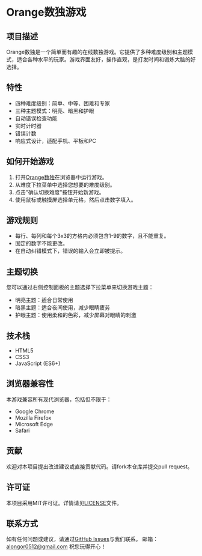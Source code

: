 # Orange数独游戏

## 项目描述

Orange数独是一个简单而有趣的在线数独游戏。它提供了多种难度级别和主题模式，适合各种水平的玩家。游戏界面友好，操作直观，是打发时间和锻炼大脑的好选择。

## 特性

- 四种难度级别：简单、中等、困难和专家
- 三种主题模式：明亮、暗黑和护眼
- 自动错误检查功能
- 实时计时器
- 错误计数
- 响应式设计，适配手机、平板和PC

## 如何开始游戏

1. 打开[Orange数独](https://alongor666.github.io/sudoku-Orange/)在浏览器中运行游戏。
2. 从难度下拉菜单中选择您想要的难度级别。
3. 点击"确认切换难度"按钮开始新游戏。
4. 使用鼠标或触摸屏选择单元格，然后点击数字填入。

## 游戏规则

- 每行、每列和每个3x3的方格内必须包含1-9的数字，且不能重复。
- 固定的数字不能更改。
- 在自动纠错模式下，错误的输入会立即被提示。

## 主题切换

您可以通过右侧控制面板的主题选择下拉菜单来切换游戏主题：
- 明亮主题：适合日常使用
- 暗黑主题：适合夜间使用，减少眼睛疲劳
- 护眼主题：使用柔和的色彩，减少屏幕对眼睛的刺激

## 技术栈

- HTML5
- CSS3
- JavaScript (ES6+)

## 浏览器兼容性

本游戏兼容所有现代浏览器，包括但不限于：
- Google Chrome
- Mozilla Firefox
- Microsoft Edge
- Safari

## 贡献

欢迎对本项目提出改进建议或直接贡献代码。请fork本仓库并提交pull request。

## 许可证

本项目采用MIT许可证。详情请见[LICENSE](LICENSE)文件。

## 联系方式

如有任何问题或建议，请通过[GitHub Issues](https://github.com/ALONGOR666/orange-sudoku/issues)与我们联系。
邮箱：alongor0512@gmail.com
祝您玩得开心！
